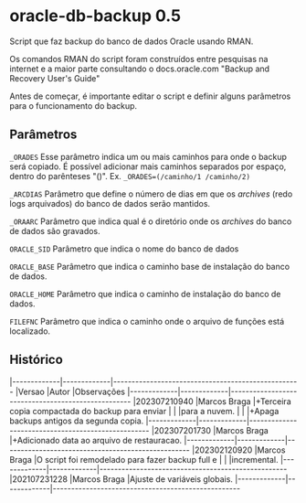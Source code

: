 # oracle-db-backup 0.5

Script que faz backup do banco de dados Oracle usando RMAN.

Os comandos RMAN do script foram construídos entre pesquisas na internet e a 
maior parte consultando o docs.oracle.com "Backup and Recovery User's Guide"

Antes de começar, é importante editar o script e definir alguns parâmetros 
para o funcionamento do backup.

## Parâmetros
`_ORADES`
Esse parâmetro indica um ou mais caminhos para onde o backup será copiado. É 
possível adicionar mais caminhos separados por espaço, dentro do parênteses 
"()". Ex.
`_ORADES=(/caminho/1 /caminho/2)`

`_ARCDIAS`
Parâmetro que define o número de dias em que os _archives_ (redo logs 
arquivados) do banco de dados serão mantidos.

`_ORAARC`
Parâmetro que indica qual é o diretório onde os _archives_ do banco de dados 
são gravados.

`ORACLE_SID`
Parâmetro que indica o nome do banco de dados

`ORACLE_BASE`
Parâmetro que indica o caminho base de instalação do banco de dados.

`ORACLE_HOME`
Parâmetro que indica o caminho de instalação do banco de dados.

`FILEFNC`
Parâmetro que indica o caminho onde o arquivo de funções está localizado.


## Histórico
|-------------|-------------|---------------------------------------------------
|Versao       |Autor        |Observações
|-------------|-------------|---------------------------------------------------
|202307210940 |Marcos Braga |+Terceira copia compactada do backup para enviar 
|             |             |para a nuvem.
|             |             |+Apaga backups antigos da segunda copia.
|-------------|-------------|---------------------------------------------------
|202307201730 |Marcos Braga |+Adicionado data ao arquivo de restauracao.
|-------------|-------------|---------------------------------------------------
|202302120920 |Marcos Braga |O script foi remodelado para fazer backup full e
|             |             |incremental.
|-------------|-------------|---------------------------------------------------
|202107231228 |Marcos Braga |Ajuste de variáveis globais.
|-------------|-------------|---------------------------------------------------
